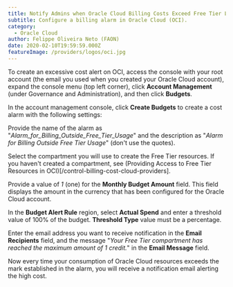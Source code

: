 ```yaml
---
title: Notify Admins when Oracle Cloud Billing Costs Exceed Free Tier Layer
subtitle: Configure a billing alarm in Oracle Cloud (OCI).
category:
  - Oracle Cloud
author: Felippe Oliveira Neto (FAON)
date: 2020-02-10T19:59:59.000Z
featureImage: /providers/logos/oci.jpg
---
```

To create an excessive cost alert on OCI, access the console with your root account (the email you used when you created your Oracle Cloud account), expand the console menu (top left corner), click **Account Management** (under Governance and Administration), and then click **Budgets**.

In the account management console, click **Create Budgets** to create a cost alarm with the following settings:

Provide the name of the alarm as "_Alarm_for_Billing_Outside_Free_Tier_Usage_" and the description as "_Alarm for Billing Outside Free Tier Usage_" (don't use the quotes).

Select the compartment you will use to create the Free Tier resources. If you haven't created a compartment, see (Providing Access to Free Tier Resources in OCI)[/control-billing-cost-cloud-providers].

Provide a value of _1_ (one) for the **Monthly Budget Amount** field. This field displays the amount in the currency that has been configured for the Oracle Cloud account.

In the **Budget Alert Rule** region, select **Actual Spend** and enter a threshold value of 100% of the budget. **Threshold Type** value must be a percentage.

Enter the email address you want to receive notification in the **Email Recipients** field, and the message "_Your Free Tier compartment has reached the maximum amount of 1 credit._" in the **Email Message** field.

Now every time your consumption of Oracle Cloud resources exceeds the mark established in the alarm, you will receive a notification email alerting the high cost.
